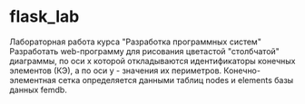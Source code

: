 # flask_lab
Лабораторная работа курса "Разработка программных систем"
Разработать web-программу для рисования цветастой "столбчатой" диаграммы, по оси x которой откладываются идентификаторы конечных элементов (КЭ), а по оси y - значения их периметров. Конечно-элементная сетка определяется данными таблиц nodes и elements базы данных femdb.
